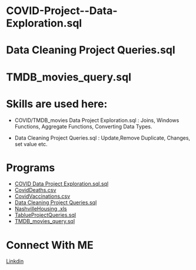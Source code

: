 # COVID-Project--Data-Exploration.sql
# Data Cleaning Project Queries.sql
# TMDB_movies_query.sql


# Skills are used here:
- COVID/TMDB_movies Data Project Exploration.sql : 
  Joins, Windows Functions, Aggregate Functions, Converting Data Types.

- Data Cleaning Project Queries.sql : 
   Update,Remove Duplicate, Changes, set value etc.

# Programs
- [COVID Data Project Exploration.sql.sql](https://github.com/mahedei/Portfolio-Projects/blob/main/COVID%20Project%20-%20Data%20Exploration.sql.sql)
- [CovidDeaths.csv](https://github.com/mahedei/Portfolio-Projects/blob/main/CovidDeaths.csv)
- [CovidVaccinations.csv](https://github.com/mahedei/Portfolio-Projects/blob/main/CovidVaccinations.csv)
- [Data Cleaning Project Queries.sql](https://github.com/mahedei/Portfolio-Projects/blob/main/Data%20Cleaning%20Project%20Queries.sql)
- [NashvilleHousing .xls](https://github.com/mahedei/Portfolio-Projects/blob/main/NashvilleHousing%20.xls)
- [TablueProjectQueries.sql](https://github.com/mahedei/Portfolio-Projects/blob/main/TablueProjectQueries.sql)
- [TMDB_movies_query.sql](https://github.com/mahedei/Portfolio-Projects/blob/main/TMDB_movies_query.sql)

# Connect With ME
[Linkdin](https://www.linkedin.com/in/mahedi-hasan-391793204/)
